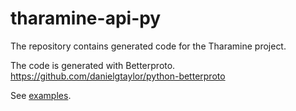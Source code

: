 # tharamine-api-py

The repository contains generated code for the Tharamine project.

The code is generated with Betterproto. https://github.com/danielgtaylor/python-betterproto

See [examples](examples).
